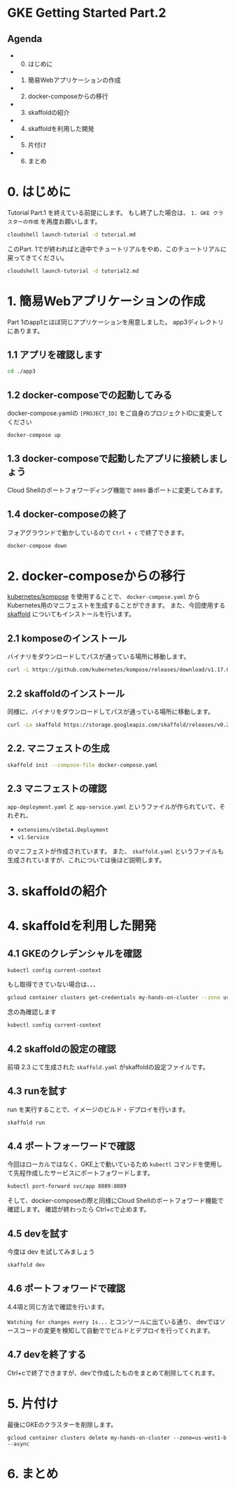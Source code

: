 # GKE Getting Started Part.2

## Agenda

- 0. はじめに
- 1. 簡易Webアプリケーションの作成
- 2. docker-composeからの移行
- 3. skaffoldの紹介
- 4. skaffoldを利用した開発
- 5. 片付け
- 6. まとめ

# 0. はじめに
Tutorial Part.1 を終えている前提にします。
もし終了した場合は、 `1. GKE クラスターの作成` を再度お願いします。


```bash
cloudshell launch-tutorial -d tutorial.md
```

このPart. 1でが終わればと途中でチュートリアルをやめ、このチュートリアルに戻ってきてください。

```bash
cloudshell launch-tutorial -d tutorial2.md
```

# 1. 簡易Webアプリケーションの作成

Part 1のapp1とほぼ同じアプリケーションを用意しました。
app3ディレクトリにあります。

## 1.1 アプリを確認します

```bash
cd ./app3
```

## 1.2 docker-composeでの起動してみる

docker-compose.yamlの `[PROJECT_ID]` をご自身のプロジェクトIDに変更してください

```bash
docker-compose up
```

## 1.3 docker-composeで起動したアプリに接続しましょう

Cloud Shellのポートフォワーディング機能で `8089` 番ポートに変更してみます。

## 1.4 docker-composeの終了

フォアグラウンドで動かしているので `Ctrl + c` で終了できます。

```bash
docker-compose down
```

# 2. docker-composeからの移行

[kubernetes/kompose](https://github.com/kubernetes/kompose) を使用することで、 `docker-compose.yaml` から Kubernetes用のマニフェストを生成することができます。
また、今回使用する [skaffold](https://github.com/GoogleContainerTools/skaffold) についてもインストールを行います。

## 2.1 komposeのインストール

バイナリをダウンロードしてパスが通っている場所に移動します。

```bash
curl -L https://github.com/kubernetes/kompose/releases/download/v1.17.0/kompose-linux-amd64 -o kompose && chmod +x kompose && sudo mv ./kompose /usr/local/bin/kompose
```

## 2.2 skaffoldのインストール

同様に、バイナリをダウンロードしてパスが通っている場所に移動します。

```bash
curl -Lo skaffold https://storage.googleapis.com/skaffold/releases/v0.21.1/skaffold-linux-amd64 && chmod +x skaffold && sudo mv skaffold /usr/local/bin
```

## 2.2. マニフェストの生成

```bash
skaffold init --compose-file docker-compose.yaml
```

## 2.3 マニフェストの確認

`app-deployment.yaml` と `app-service.yaml` というファイルが作られていて、それぞれ、

- `extensions/v1beta1.Deployment`
- `v1.Service`

のマニフェストが作成されています。
また、 `skaffold.yaml` というファイルも生成されていますが、これについては後ほど説明します。

# 3. skaffoldの紹介

# 4. skaffoldを利用した開発

## 4.1 GKEのクレデンシャルを確認

```bash
kubectl config current-context
```

もし取得できていない場合は、、、

```bash
gcloud container clusters get-credentials my-hands-on-cluster --zone us-west1-b
```

念の為確認します

```bash
kubectl config current-context
```

## 4.2 skaffoldの設定の確認
前項 2.3 にて生成された `skaffold.yaml` がskaffoldの設定ファイルです。

## 4.3 runを試す

run を実行することで、イメージのビルド・デプロイを行います。

```bash
skaffold run
```

## 4.4 ポートフォーワードで確認
今回はローカルではなく、GKE上で動いているため `kubectl` コマンドを使用して先程作成したサービスにポートフォワードします。

```bash
kubectl port-forward svc/app 8089:8089
```

そして、docker-composeの際と同様にCloud Shellのポートフォワード機能で確認します。
確認が終わったら Ctrl+cで止めます。

## 4.5 devを試す

今度は dev を試してみましょう

```bash
skaffold dev
```

## 4.6 ポートフォワードで確認

4.4項と同じ方法で確認を行います。

`Watching for changes every 1s...` とコンソールに出ている通り、
devではソースコードの変更を検知して自動ででビルドとデプロイを行ってくれます。

## 4.7 devを終了する

Ctrl+cで終了できますが、devで作成したものをまとめて削除してくれます。

# 5. 片付け

最後にGKEのクラスターを削除します。

```
gcloud container clusters delete my-hands-on-cluster --zone=us-west1-b --async
```

# 6. まとめ
 